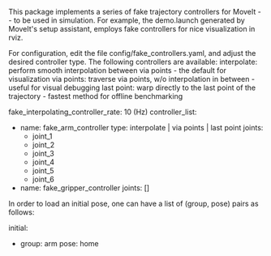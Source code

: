 This package implements a series of fake trajectory controllers for MoveIt -- to be used in simulation.
For example, the demo.launch generated by MoveIt's setup assistant, employs fake controllers for nice visualization in rviz.

For configuration, edit the file config/fake\_controllers.yaml, and adjust the desired controller type.
The following controllers are available:
interpolate: perform smooth interpolation between via points - the default for visualization
via points:  traverse via points, w/o interpolation in between - useful for visual debugging
last point:  warp directly to the last point of the trajectory - fastest method for offline benchmarking

fake_interpolating_controller_rate: 10 (Hz)
controller_list:
  - name: fake_arm_controller
    type: interpolate | via points | last point
    joints:
      - joint_1
      - joint_2
      - joint_3
      - joint_4
      - joint_5
      - joint_6
  - name: fake_gripper_controller
    joints:
      []

In order to load an initial pose, one can have a list of (group, pose) pairs as follows:

initial:
  - group: arm
    pose:  home
